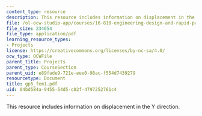 ```yaml
---
content_type: resource
description: This resource includes information on displacement in the Y direction.
file: /ol-ocw-studio-app/courses/16-810-engineering-design-and-rapid-prototyping-january-iap-2005/04bd584a945554d5c02f4797252761c4_gp5_fem1.pdf
file_size: 234654
file_type: application/pdf
learning_resource_types:
- Projects
license: https://creativecommons.org/licenses/by-nc-sa/4.0/
ocw_type: OCWFile
parent_title: Projects
parent_type: CourseSection
parent_uid: e89fade9-721e-eee0-98ac-f554d7439279
resourcetype: Document
title: gp5_fem1.pdf
uid: 04bd584a-9455-54d5-c02f-4797252761c4
---
```

This resource includes information on displacement in the Y direction.